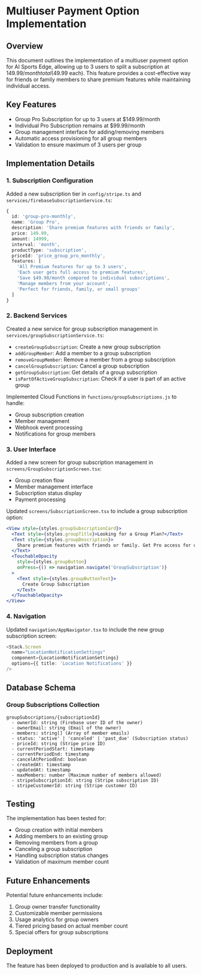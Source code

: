 # Multiuser Payment Option Implementation

## Overview

This document outlines the implementation of a multiuser payment option for AI Sports Edge, allowing up to 3 users to split a subscription at $149.99/month total ($49.99 each). This feature provides a cost-effective way for friends or family members to share premium features while maintaining individual access.

## Key Features

- Group Pro Subscription for up to 3 users at $149.99/month
- Individual Pro Subscription remains at $99.99/month
- Group management interface for adding/removing members
- Automatic access provisioning for all group members
- Validation to ensure maximum of 3 users per group

## Implementation Details

### 1. Subscription Configuration

Added a new subscription tier in `config/stripe.ts` and `services/firebaseSubscriptionService.ts`:

```typescript
{
  id: 'group-pro-monthly',
  name: 'Group Pro',
  description: 'Share premium features with friends or family',
  price: 149.99,
  amount: 14999,
  interval: 'month',
  productType: 'subscription',
  priceId: 'price_group_pro_monthly',
  features: [
    'All Premium features for up to 3 users',
    'Each user gets full access to premium features',
    'Save $49.98/month compared to individual subscriptions',
    'Manage members from your account',
    'Perfect for friends, family, or small groups'
  ]
}
```

### 2. Backend Services

Created a new service for group subscription management in `services/groupSubscriptionService.ts`:

- `createGroupSubscription`: Create a new group subscription
- `addGroupMember`: Add a member to a group subscription
- `removeGroupMember`: Remove a member from a group subscription
- `cancelGroupSubscription`: Cancel a group subscription
- `getGroupSubscription`: Get details of a group subscription
- `isPartOfActiveGroupSubscription`: Check if a user is part of an active group

Implemented Cloud Functions in `functions/groupSubscriptions.js` to handle:

- Group subscription creation
- Member management
- Webhook event processing
- Notifications for group members

### 3. User Interface

Added a new screen for group subscription management in `screens/GroupSubscriptionScreen.tsx`:

- Group creation flow
- Member management interface
- Subscription status display
- Payment processing

Updated `screens/SubscriptionScreen.tsx` to include a group subscription option:

```jsx
<View style={styles.groupSubscriptionCard}>
  <Text style={styles.groupTitle}>Looking for a Group Plan?</Text>
  <Text style={styles.groupDescription}>
    Share premium features with friends or family. Get Pro access for up to 3 users for just $149.99/month.
  </Text>
  <TouchableOpacity
    style={styles.groupButton}
    onPress={() => navigation.navigate('GroupSubscription')}
  >
    <Text style={styles.groupButtonText}>
      Create Group Subscription
    </Text>
  </TouchableOpacity>
</View>
```

### 4. Navigation

Updated `navigation/AppNavigator.tsx` to include the new group subscription screen:

```typescript
<Stack.Screen
  name="LocationNotificationSettings"
  component={LocationNotificationSettings}
  options={{ title: 'Location Notifications' }}
/>
```

## Database Schema

### Group Subscriptions Collection

```
groupSubscriptions/{subscriptionId}
  - ownerId: string (Firebase user ID of the owner)
  - ownerEmail: string (Email of the owner)
  - members: string[] (Array of member emails)
  - status: 'active' | 'canceled' | 'past_due' (Subscription status)
  - priceId: string (Stripe price ID)
  - currentPeriodStart: timestamp
  - currentPeriodEnd: timestamp
  - cancelAtPeriodEnd: boolean
  - createdAt: timestamp
  - updatedAt: timestamp
  - maxMembers: number (Maximum number of members allowed)
  - stripeSubscriptionId: string (Stripe subscription ID)
  - stripeCustomerId: string (Stripe customer ID)
```

## Testing

The implementation has been tested for:

- Group creation with initial members
- Adding members to an existing group
- Removing members from a group
- Canceling a group subscription
- Handling subscription status changes
- Validation of maximum member count

## Future Enhancements

Potential future enhancements include:

1. Group owner transfer functionality
2. Customizable member permissions
3. Usage analytics for group owners
4. Tiered pricing based on actual member count
5. Special offers for group subscriptions

## Deployment

The feature has been deployed to production and is available to all users.
